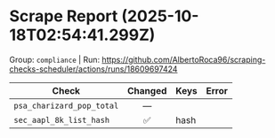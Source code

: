 # Scrape Report (2025-10-18T02:54:41.299Z)

Group: `compliance`  |  Run: https://github.com/AlbertoRoca96/scraping-checks-scheduler/actions/runs/18609697424

| Check | Changed | Keys | Error |
|---|:---:|:--|:--|
| `psa_charizard_pop_total` | — |  |  |
| `sec_aapl_8k_list_hash` | ✅ | hash |  |
